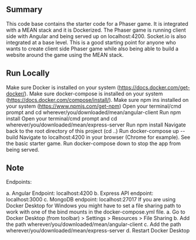 Summary
----------

This code base contains the starter code for a Phaser game. It is integrated with a MEAN stack and it is Dockerized. The Phaser game is running client side with Angular and being served up on localhost:4200. Socket.io is also integrated at a base level. This is a good starting point for anyone who wants to create client side Phaser game while also being able to build a website around the game using the MEAN stack.

Run Locally
-----------

Make sure Docker is installed on your system (https://docs.docker.com/get-docker/).
Make sure docker-compose is installed on your system (https://docs.docker.com/compose/install/).
Make sure npm ins installed on your system (https://www.npmjs.com/get-npm)
Open your terminal/cmd prompt and cd wherever/you/downloaded/mean/angular-client
Run npm install
Open your terminal/cmd prompt and cd wherever/you/downloaded/mean/express-server
Run npm install
Navigate back to the root directory of this project (cd ..)
Run docker-compose up --build
Navigate to localhost:4200 in your browser (Chrome for example). See the basic starter game.
Run docker-compose down to stop the app from being served.

Note
----------

Endpoints:

a. Angular Endpoint: localhost:4200
b. Express API endpoint: localhost:3000
c. MongoDB endpoint: localhost:27017
If you are using Docker Desktop for Windows you might have to set a file sharing path to work with one of the bind mounts in the docker-compose.yml file.
a. Go to Docker Desktop (from toolbar) > Settings > Resources > File Sharing
b. Add the path wherever/you/downloaded/mean/angular-client
c. Add the path wherever/you/downloaded/mean/express-server
d. Restart Docker Desktop


